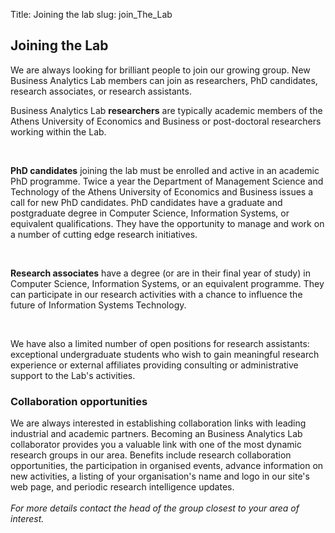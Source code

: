 Title: Joining the lab
slug: join_The_Lab

<div class="container">

  <div class="panel panel-default">
    <div class="panel-heading">
      <h2>Joining the Lab</h2>
    </div>
    <div class="panel-body">
      <p>We are always looking for brilliant people to join our growing group.
      New Business Analytics Lab members can join as researchers, PhD candidates, research associates, or research assistants.</p>
      <p>Business Analytics Lab <b>researchers</b> are typically academic members of the Athens University of Economics and Business or post-doctoral researchers
      working within the Lab.</p>
      </br>
     <p><b>PhD candidates</b> joining the lab must be enrolled and active in an academic PhD programme. Twice a year the Department of Management
      Science and Technology of the Athens University of Economics and Business issues a call for new PhD candidates.
      PhD candidates have a graduate and postgraduate degree in Computer Science, Information Systems, or equivalent qualifications.
      They have the opportunity to manage and work on a number of cutting edge research initiatives.</p>
      </br>
      <p><b>Research associates</b> have a degree (or are in their final year of study) in Computer Science, Information Systems, or an equivalent
      programme. They can participate in our research activities with a chance to influence the future of Information Systems Technology.</p>
      </br>
      <p>We have also a limited number of open positions for research assistants: exceptional undergraduate students who wish to gain
      meaningful research experience or external affiliates providing consulting or administrative support to the Lab's activities.</p>
    </div>
  </div>

  <div class="panel panel-default">
    <div class="panel-heading" id="px2">
      <h3> Collaboration opportunities</h3>
    </div>
    <div class="panel-body">
       <p>We are always interested in establishing collaboration links with leading industrial and academic partners.
       Becoming an Business Analytics Lab collaborator provides you a valuable link with one of the most dynamic research groups in our area.
       Benefits include research collaboration opportunities, the participation in organised events, advance information on new activities,
       a listing of your organisation's name and logo in our site's web page, and periodic research intelligence updates.<br>
      </br>
      <i>For more details contact the head of the group closest to your area of interest.</i>	 
    </div>
  </div>

  </br>
</div>

